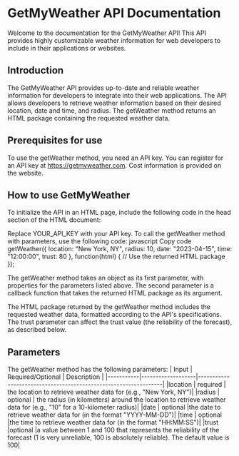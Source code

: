 # GetMyWeather API Documentation

Welcome to the documentation for the GetMyWeather API! This API provides highly customizable weather information for web developers to include in their applications or websites. 


## Introduction

The GetMyWeather API provides up-to-date and reliable weather information for developers to integrate into their web applications. The API allows developers to retrieve weather information based on their desired location, date and time, and radius. The getWeather method returns an HTML package containing the requested weather data.

## Prerequisites for use

To use the getWeather method, you need an API key. You can register for an API key at https://getmyweather.com. Cost information is provided on the website.

## How to use GetMyWeather

To initialize the API in an HTML page, include the following code in the head section of the HTML document:
<script src="https://api.getmyweather.com/js?key=YOUR_API_KEY"></script>
Replace YOUR_API_KEY with your API key.
To call the getWeather method with parameters, use the following code:
javascript
Copy code
getWeather({ location: "New York, NY", radius: 10, date: "2023-04-15", time: "12:00:00", trust: 80 }, function(html) { // Use the returned HTML package });

The getWeather method takes an object as its first parameter, with properties for the parameters listed above. The second parameter is a callback function that takes the returned HTML package as its argument.

The HTML package returned by the getWeather method includes the requested weather data, formatted according to the API's specifications. The trust parameter can affect the trust value (the reliability of the forecast), as described below.

## Parameters
The getWeather method has the following parameters:
| Input     | Required/Optional | Description                                                     |
|-----------|-------------------|-----------------------------------------------------------------|
|location   | required          | the location to retrieve weather data for (e.g., "New York, NY")|
|radius     | optional          | the radius (in kilometers) around the location to retrieve weather data for (e.g., "10" for a 10-kilometer radius)|
|date       | optional          |the date to retrieve weather data for (in the format "YYYY-MM-DD")|
|time       | optional          |the time to retrieve weather data for (in the format "HH:MM:SS")|
|trust      |optional           |a value between 1 and 100 that represents the reliability of the forecast (1 is very unreliable, 100 is absolutely reliable). The default value is 100|


